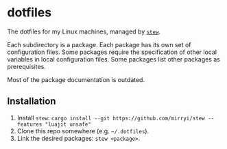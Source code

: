 # dotfiles

The dotfiles for my Linux machines, managed by
[`stew`](https://github.com/mirryi/stew).

Each subdirectory is a package. Each package has its own set of configuration
files. Some packages require the specification of other local variables in local
configuration files. Some packages list other packages as prerequisites.

Most of the package documentation is outdated.

## Installation

1.  Install `stew`:
    `cargo install --git https://github.com/mirryi/stew --features "luajit unsafe"`
2.  Clone this repo somewhere (e.g. `~/.dotfiles`).
3.  Link the desired packages: `stew <package>`.
